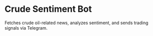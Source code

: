# Crude Sentiment Bot

Fetches crude oil-related news, analyzes sentiment, and sends trading signals via Telegram.